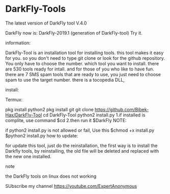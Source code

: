 # DarkFly-Tools


The latest version of DarkFly tool V.4.0

DarkFly now is: DarkFly-2019.1 (generation of DarkFly-tool) Try it.

information:

DarkFly-Tool is an installation tool for installing tools. this tool makes it easy for you. so you don't need to type git clone or look for the github repository. You only have to choose the number. which tool you want to install. there are 530 tools ready for intall. and for those of you who like to have fun. there are 7 SMS spam tools that are ready to use, you just need to choose spam to use the target number. there is a tocopedia DLL,

install:

Termux:

pkg install python2
pkg install git
git clone https://github.com/Bibek-Hax/DarkFly-Tool
cd DarkFly-Tool
python2 install.py
1.if installed is complite, use command
$cd
2.then run it
$DarkFly
NOTE:

if python2 install.py is not allowed or fail, Use this
$chmod +x install.py
$python2 install.py
how to update:

for update this tool, just do the reinstallation, the first way is to install the Darkfly tools, by reinstalling, the old file will be deleted and replaced with the new one installed.

note

the DarkFly tools on linux does not working

SUbscribe my channel https://youtube.com/ExpertAnonymous
